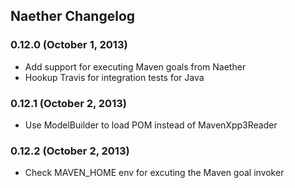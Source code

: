 ## Naether Changelog

### 0.12.0 (October 1, 2013)

* Add support for executing Maven goals from Naether
* Hookup Travis for integration tests for Java

### 0.12.1 (October 2, 2013)

* Use ModelBuilder to load POM instead of MavenXpp3Reader

### 0.12.2 (October 2, 2013)

* Check MAVEN_HOME env for excuting the Maven goal invoker